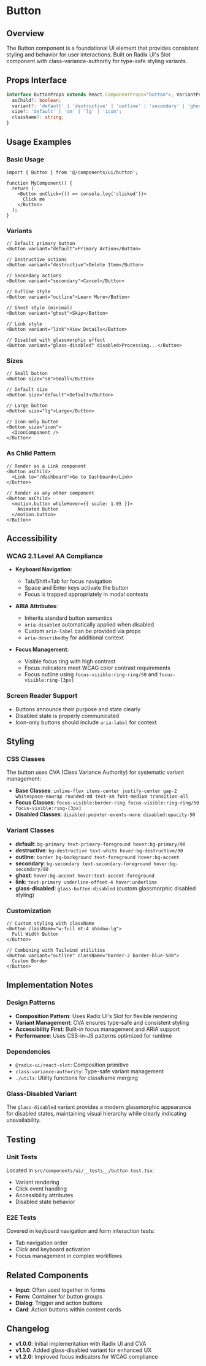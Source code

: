 # Button

## Overview

The Button component is a foundational UI element that provides consistent styling and behavior for user interactions. Built on Radix UI's Slot component with class-variance-authority for type-safe styling variants.

## Props Interface

```typescript
interface ButtonProps extends React.ComponentProps<"button">, VariantProps<typeof buttonVariants> {
  asChild?: boolean;
  variant?: 'default' | 'destructive' | 'outline' | 'secondary' | 'ghost' | 'link' | 'glass-disabled';
  size?: 'default' | 'sm' | 'lg' | 'icon';
  className?: string;
}
```

## Usage Examples

### Basic Usage

```tsx
import { Button } from '@/components/ui/button';

function MyComponent() {
  return (
    <Button onClick={() => console.log('clicked')}>
      Click me
    </Button>
  );
}
```

### Variants

```tsx
// Default primary button
<Button variant="default">Primary Action</Button>

// Destructive actions
<Button variant="destructive">Delete Item</Button>

// Secondary actions
<Button variant="secondary">Cancel</Button>

// Outline style
<Button variant="outline">Learn More</Button>

// Ghost style (minimal)
<Button variant="ghost">Skip</Button>

// Link style
<Button variant="link">View Details</Button>

// Disabled with glassmorphic effect
<Button variant="glass-disabled" disabled>Processing...</Button>
```

### Sizes

```tsx
// Small button
<Button size="sm">Small</Button>

// Default size
<Button size="default">Default</Button>

// Large button
<Button size="lg">Large</Button>

// Icon-only button
<Button size="icon">
  <IconComponent />
</Button>
```

### As Child Pattern

```tsx
// Render as a Link component
<Button asChild>
  <Link to="/dashboard">Go to Dashboard</Link>
</Button>

// Render as any other component
<Button asChild>
  <motion.button whileHover={{ scale: 1.05 }}>
    Animated Button
  </motion.button>
</Button>
```

## Accessibility

### WCAG 2.1 Level AA Compliance

- **Keyboard Navigation**:
  - Tab/Shift+Tab for focus navigation
  - Space and Enter keys activate the button
  - Focus is trapped appropriately in modal contexts

- **ARIA Attributes**:
  - Inherits standard button semantics
  - `aria-disabled` automatically applied when disabled
  - Custom `aria-label` can be provided via props
  - `aria-describedby` for additional context

- **Focus Management**:
  - Visible focus ring with high contrast
  - Focus indicators meet WCAG color contrast requirements
  - Focus outline using `focus-visible:ring-ring/50` and `focus-visible:ring-[3px]`

### Screen Reader Support

- Buttons announce their purpose and state clearly
- Disabled state is properly communicated
- Icon-only buttons should include `aria-label` for context

## Styling

### CSS Classes

The button uses CVA (Class Variance Authority) for systematic variant management:

- **Base Classes**: `inline-flex items-center justify-center gap-2 whitespace-nowrap rounded-md text-sm font-medium transition-all`
- **Focus Classes**: `focus-visible:border-ring focus-visible:ring-ring/50 focus-visible:ring-[3px]`
- **Disabled Classes**: `disabled:pointer-events-none disabled:opacity-50`

### Variant Classes

- **default**: `bg-primary text-primary-foreground hover:bg-primary/90`
- **destructive**: `bg-destructive text-white hover:bg-destructive/90`
- **outline**: `border bg-background text-foreground hover:bg-accent`
- **secondary**: `bg-secondary text-secondary-foreground hover:bg-secondary/80`
- **ghost**: `hover:bg-accent hover:text-accent-foreground`
- **link**: `text-primary underline-offset-4 hover:underline`
- **glass-disabled**: `glass-button-disabled` (custom glassmorphic disabled styling)

### Customization

```tsx
// Custom styling with className
<Button className="w-full mt-4 shadow-lg">
  Full Width Button
</Button>

// Combining with Tailwind utilities
<Button variant="outline" className="border-2 border-blue-500">
  Custom Border
</Button>
```

## Implementation Notes

### Design Patterns

- **Composition Pattern**: Uses Radix UI's Slot for flexible rendering
- **Variant Management**: CVA ensures type-safe and consistent styling
- **Accessibility First**: Built-in focus management and ARIA support
- **Performance**: Uses CSS-in-JS patterns optimized for runtime

### Dependencies

- `@radix-ui/react-slot`: Composition primitive
- `class-variance-authority`: Type-safe variant management
- `./utils`: Utility functions for className merging

### Glass-Disabled Variant

The `glass-disabled` variant provides a modern glassmorphic appearance for disabled states, maintaining visual hierarchy while clearly indicating unavailability.

## Testing

### Unit Tests

Located in `src/components/ui/__tests__/button.test.tsx`:

- Variant rendering
- Click event handling
- Accessibility attributes
- Disabled state behavior

### E2E Tests

Covered in keyboard navigation and form interaction tests:

- Tab navigation order
- Click and keyboard activation
- Focus management in complex workflows

## Related Components

- **Input**: Often used together in forms
- **Form**: Container for button groups
- **Dialog**: Trigger and action buttons
- **Card**: Action buttons within content cards

## Changelog

- **v1.0.0**: Initial implementation with Radix UI and CVA
- **v1.1.0**: Added glass-disabled variant for enhanced UX
- **v1.2.0**: Improved focus indicators for WCAG compliance
